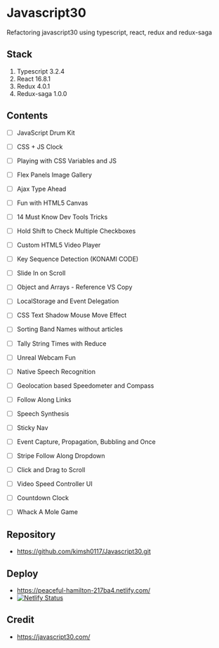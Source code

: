 # Javascript30
Refactoring javascript30 using typescript, react, redux and redux-saga

## Stack
1. Typescript 3.2.4
2. React 16.8.1
3. Redux 4.0.1
4. Redux-saga 1.0.0

## Contents
- [ ] JavaScript Drum Kit
- [ ] CSS + JS Clock
- [ ] Playing with CSS Variables and JS
- [ ] Flex Panels Image Gallery
- [ ] Ajax Type Ahead
- [ ] Fun with HTML5 Canvas
- [ ] 14 Must Know Dev Tools Tricks
- [ ] Hold Shift to Check Multiple Checkboxes
- [ ] Custom HTML5 Video Player
- [ ] Key Sequence Detection (KONAMI CODE)
- [ ] Slide In on Scroll
- [ ] Object and Arrays - Reference VS Copy
- [ ] LocalStorage and Event Delegation
- [ ] CSS Text Shadow Mouse Move Effect
- [ ] Sorting Band Names without articles
- [ ] Tally String Times with Reduce
- [ ] Unreal Webcam Fun
- [ ] Native Speech Recognition
- [ ] Geolocation based Speedometer and Compass
- [ ] Follow Along Links
- [ ] Speech Synthesis
- [ ] Sticky Nav
- [ ] Event Capture, Propagation, Bubbling and Once
- [ ] Stripe Follow Along Dropdown
- [ ] Click and Drag to Scroll
- [ ] Video Speed Controller UI
- [ ] Countdown Clock
- [ ] Whack A Mole Game


## Repository
* <https://github.com/kimsh0117/Javascript30.git>


## Deploy
* <https://peaceful-hamilton-217ba4.netlify.com/>
* [![Netlify Status](https://api.netlify.com/api/v1/badges/32dc6920-a82e-4177-98d7-e3ac7f2df4d0/deploy-status)](https://app.netlify.com/sites/peaceful-hamilton-217ba4/deploys)
## Credit
* <https://javascript30.com/>

